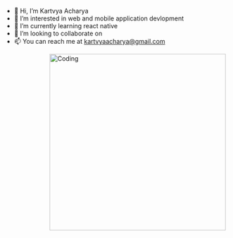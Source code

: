 - 👋 Hi, I’m Kartvya Acharya
- 👀 I’m interested in web and mobile application devlopment
- 🌱 I’m currently learning react native
- 💞️ I’m looking to collaborate on
- 📫 You can reach me at kartvyaacharya@gmail.com

<img align="right" alt="Coding" width="400" src="add your link 
  here">

